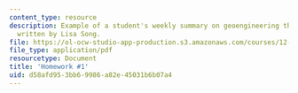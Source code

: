 ```yaml
---
content_type: resource
description: Example of a student's weekly summary on geoengineering the climate,
  written by Lisa Song.
file: https://ol-ocw-studio-app-production.s3.amazonaws.com/courses/12-085-seminar-in-environmental-science-spring-2008/d58afd953bb69986a82e45031b6b07a4_song_w2.pdf
file_type: application/pdf
resourcetype: Document
title: 'Homework #1'
uid: d58afd95-3bb6-9986-a82e-45031b6b07a4
---
```

